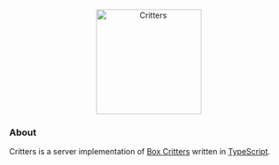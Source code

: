 <div align="center">
  <br />
  <p>
    <a href="#"><img src="https://user-images.githubusercontent.com/38108408/79511435-33de8880-8037-11ea-91b2-a97274fef874.png" width="190" alt="Critters" /></a>
  </p>
</div>

### About

Critters is a server implementation of [Box Critters](https://boxcritters.com) written in [TypeScript](https://www.typescriptlang.org).
